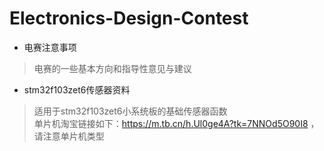 # Electronics-Design-Contest
* 电赛注意事项
> 电赛的一些基本方向和指导性意见与建议
* stm32f103zet6传感器资料
> 适用于stm32f103zet6小系统板的基础传感器函数<br>
单片机淘宝链接如下：https://m.tb.cn/h.Ul0ge4A?tk=7NNOd5O90I8 ，请注意单片机类型
